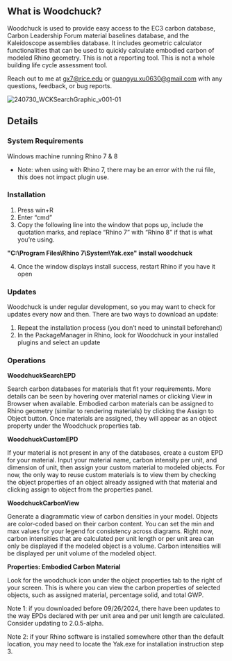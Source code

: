 ## What is Woodchuck?

Woodchuck is used to provide easy access to the EC3 carbon database, Carbon Leadership Forum material baselines database, and the Kaleidoscope assemblies database. It includes geometric calculator functionalities that can be used to quickly calculate embodied carbon of modeled Rhino geometry. This is not a reporting tool. This is not a whole building life cycle assessment tool. 

Reach out to me at gx7@rice.edu or guangyu.xu0630@gmail.com with any questions, feedback, or bug reports.

![240730_WCKSearchGraphic_v001-01](https://github.com/user-attachments/assets/5e97d8d6-7c54-4af3-9703-0d420be7499c)

## Details

### System Requirements
Windows machine running Rhino 7 & 8
* Note: when using with Rhino 7, there may be an error with the rui file, this does not impact plugin use.

### Installation
1. Press win+R
2. Enter “cmd”
3. Copy the following line into the window that pops up, include the quotation marks, and replace “Rhino 7” with “Rhino 8” if that is what you’re using.

__"C:\Program Files\Rhino 7\System\Yak.exe" install woodchuck__

4. Once the window displays install success, restart Rhino if you have it open

### Updates
Woodchuck is under regular development, so you may want to check for updates every now and then. There are two ways to download an update:
1. Repeat the installation process (you don’t need to uninstall beforehand)
2. In the PackageManager in Rhino, look for Woodchuck in your installed plugins and select an update

### Operations
__WoodchuckSearchEPD__

Search carbon databases for materials that fit your requirements. More details can be seen by hovering over material names or clicking View in Browser when available. Embodied carbon materials can be assigned to Rhino geometry (similar to rendering materials) by clicking the Assign to Object button. Once materials are assigned, they will appear as an object property under the Woodchuck properties tab.

__WoodchuckCustomEPD__

If your material is not present in any of the databases, create a custom EPD for your material. Input your material name, carbon intensity per unit, and dimension of unit, then assign your custom material to modeled objects. For now, the only way to reuse custom materials is to view them by checking the object properties of an object already assigned with that material and clicking assign to object from the properties panel.

__WoodchuckCarbonView__

Generate a diagrammatic view of carbon densities in your model. Objects are color-coded based on their carbon content. You can set the min and max values for your legend for consistency across diagrams. Right now, carbon intensities that are calculated per unit length or per unit area can only be displayed if the modeled object is a volume. Carbon intensities will be displayed per unit volume of the modeled object.

__Properties: Embodied Carbon Material__

Look for the woodchuck icon under the object properties tab to the right of your screen. This is where you can view the carbon properties of selected objects, such as assigned material, percentage solid, and total GWP.


Note 1: if you downloaded before 09/26/2024, there have been updates to the way EPDs declared with per unit area and per unit length are calculated. Consider updating to 2.0.5-alpha.

Note 2: if your Rhino software is installed somewhere other than the default location, you may need to locate the Yak.exe for installation instruction step 3.
